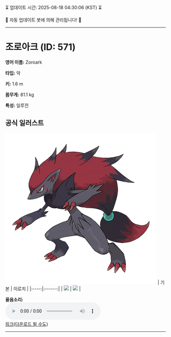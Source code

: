 
⏳ 업데이트 시간: 2025-08-18 04:30:06 (KST) ⏳

🤖 자동 업데이트 봇에 의해 관리됩니다! 🤖

---

# 조로아크 (ID: 571)
**영어 이름:** Zoroark

**타입:** 악

**키:** 1.6 m

**몸무게:** 81.1 kg

**특성:** 일루전

## 공식 일러스트
![](https://raw.githubusercontent.com/PokeAPI/sprites/master/sprites/pokemon/other/official-artwork/571.png)
| 기본 | 이로치 |
|:----:|:------:|
| <img src="http://play.pokemonshowdown.com/sprites/ani/zoroark.gif" width="200"> | <img src="http://play.pokemonshowdown.com/sprites/ani-shiny/zoroark.gif" width="200"> |

**울음소리:**<br><audio controls src="https://raw.githubusercontent.com/PokeAPI/cries/main/cries/pokemon/latest/571.ogg"></audio><br> [링크(다운로드 될 수도)](https://raw.githubusercontent.com/PokeAPI/cries/main/cries/pokemon/latest/571.ogg)


---
